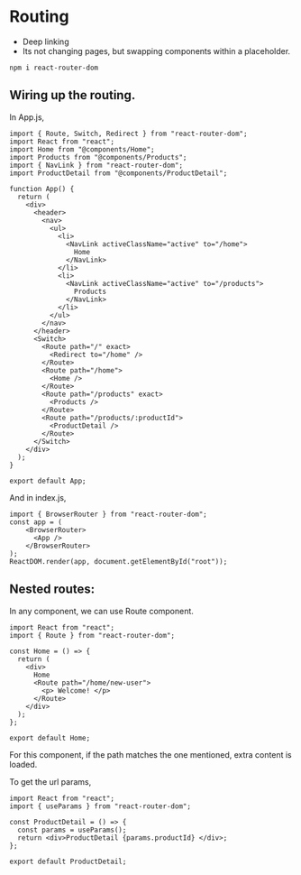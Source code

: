 # Routing

- Deep linking
- Its not changing pages, but swapping components within a placeholder.

```
npm i react-router-dom
```

## Wiring up the routing.

In App.js,

```
import { Route, Switch, Redirect } from "react-router-dom";
import React from "react";
import Home from "@components/Home";
import Products from "@components/Products";
import { NavLink } from "react-router-dom";
import ProductDetail from "@components/ProductDetail";

function App() {
  return (
    <div>
      <header>
        <nav>
          <ul>
            <li>
              <NavLink activeClassName="active" to="/home">
                Home
              </NavLink>
            </li>
            <li>
              <NavLink activeClassName="active" to="/products">
                Products
              </NavLink>
            </li>
          </ul>
        </nav>
      </header>
      <Switch>
        <Route path="/" exact>
          <Redirect to="/home" />
        </Route>
        <Route path="/home">
          <Home />
        </Route>
        <Route path="/products" exact>
          <Products />
        </Route>
        <Route path="/products/:productId">
          <ProductDetail />
        </Route>
      </Switch>
    </div>
  );
}

export default App;

```

And in index.js,

```
import { BrowserRouter } from "react-router-dom";
const app = (
    <BrowserRouter>
      <App />
    </BrowserRouter>
);
ReactDOM.render(app, document.getElementById("root"));
```

## Nested routes:

In any component, we can use Route component.

```
import React from "react";
import { Route } from "react-router-dom";

const Home = () => {
  return (
    <div>
      Home
      <Route path="/home/new-user">
        <p> Welcome! </p>
      </Route>
    </div>
  );
};

export default Home;
```

For this component, if the path matches the one mentioned, extra content is loaded.

To get the url params,

```
import React from "react";
import { useParams } from "react-router-dom";

const ProductDetail = () => {
  const params = useParams();
  return <div>ProductDetail {params.productId} </div>;
};

export default ProductDetail;
```
